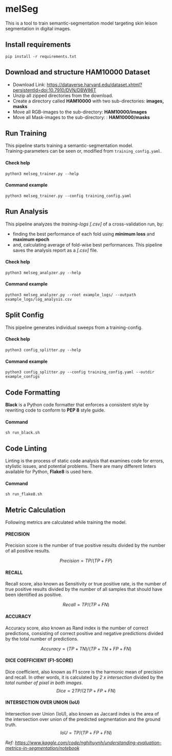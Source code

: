 # melSeg
This is a tool to train semantic-segmentation model targeting skin leison segmentation in digital images.

## Install requirements
`pip install -r requirements.txt`

## Download and structure HAM10000 Dataset
- Download Link: https://dataverse.harvard.edu/dataset.xhtml?persistentId=doi:10.7910/DVN/DBW86T 
- Unzip all zipped directories from the download.
- Create a directory called **HAM10000** with two sub-directories: **images, masks**
- Move all RGB-images to the sub-directory: **HAM10000/images**
- Move all Mask-images to the sub-directory: : **HAM10000/masks**


## Run Training
This pipeline starts training a semantic-segmentation model.  
Training-parameters can be seen or, modified from `training_config.yaml`.

#### Check help
`python3 melseg_trainer.py --help`

#### Command example
`python3 melseg_trainer.py --config training_config.yaml`


## Run Analysis
This pipeline analyzes the *training-logs [.csv]* of a cross-validation run, by:
- finding the best performance of each fold using **minimum loss** and **maximum epoch**
- and, calculating average of fold-wise best performances.
This pipeline saves the analysis report as a *[.csv]* file.

#### Check help
`python3 melseg_analyzer.py --help`

#### Command example
`python3 melseg_analyzer.py --root example_logs/ --outpath example_logs/log_analysis.csv`

## Split Config
This pipeline generates individual sweeps from a training-config.

#### Check help
`python3 config_splitter.py --help`

#### Command example
`python3 config_splitter.py --config training_config.yaml --outdir example_configs`

## Code Formatting
**Black** is a Python code formatter that enforces a consistent style by rewriting code to conform to **PEP 8** style guide.

#### Command
`sh run_black.sh`

## Code Linting
Linting is the process of static code analysis that examines code for errors, stylistic issues, and potential problems. There are many different linters available for Python, **Flake8** is used here.

#### Command
`sh run_flake8.sh`

## Metric Calculation
Following metrics are calculated while training the model.   

#### PRECISION
Precision score is the number of true positive results divided by the number of all positive results.

$$Precision=TP/(TP+FP)$$

#### RECALL
Recall score, also known as Sensitivity or true positive rate, is the number of true positive results 
divided by the number of all samples that should have been identified as positive.

$$Recall=TP/(TP+FN)$$

#### ACCURACY
Accuracy score, also known as Rand index is the number of correct predictions, consisting of correct 
positive and negative predictions divided by the total number of predictions.

$$Accuracy=(TP+TN)/(TP+TN+FP+FN)$$

#### DICE COEFFICIENT (F1-SCORE)
Dice coefficient, also known as F1 score is the harmonic mean of precision and recall. 
In other words, it is calculated by *2 x intersection* divided by the *total number of pixel in both images*.
$$Dice=2TP/(2TP+FP+FN)$$

#### INTERSECTION OVER UNION (IoU)
Intersection over Union (IoU), also known as Jaccard index is the area of the intersection over union of the predicted segmentation and the ground truth.
$$IoU=TP/(TP+FP+FN)$$

*Ref: https://www.kaggle.com/code/nghihuynh/understanding-evaluation-metrics-in-segmentation/notebook*

